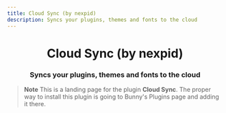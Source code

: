 ```yaml
---
title: Cloud Sync (by nexpid)
description: Syncs your plugins, themes and fonts to the cloud
---
```


<!--
  * This file was autogenerated
  * If you want to change anything, do so in the build.mjs script
  * https://github.com/nexpid/BunnyPlugins/edit/main/scripts/build.mjs
-->

<div align="center">
    <h1>Cloud Sync (by nexpid)</h1>
    <h3>Syncs your plugins, themes and fonts to the cloud</h3>
</div>

> **Note**
> This is a landing page for the plugin **Cloud Sync**. The proper way to install this plugin is going to Bunny's Plugins page and adding it there.
